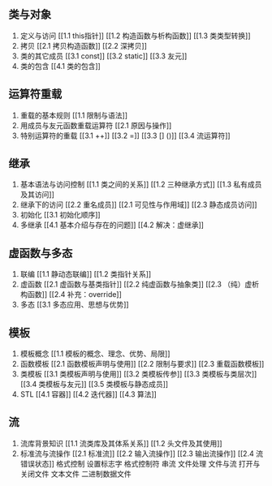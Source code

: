## 类与对象

 1. 定义与访问
	[[1.1 this指针]]
	[[1.2 构造函数与析构函数]]
	[[1.3 类类型转换]] 
 2. 拷贝
	[[2.1 拷贝构造函数]]
	[[2.2 深拷贝]]
 3. 类的其它成员
	[[3.1 const]]
	[[3.2 static]]
	[[3.3 友元]]
 4. 类的包含
	[[4.1 类的包含]]
## 运算符重载
1. 重载的基本规则
	[[1.1 限制与语法]]
2. 用成员与友元函数重载运算符
	[[2.1 原因与操作]]
3. 特别运算符的重载
	[[3.1 ++]]
	[[3.2 =]]
	[[3.3 [] ()]]
	[[3.4 流运算符]]
## 继承
1. 基本语法与访问控制
	[[1.1 类之间的关系]]
	[[1.2 三种继承方式]]
	[[1.3 私有成员及其访问]]
2. 继承下的访问
	[[2.2 重名成员]]
	[[2.1 可见性与作用域]]
	[[2.3 静态成员访问]]
3. 初始化
	[[3.1 初始化顺序]]
4. 多继承
	[[4.1 基本介绍与存在的问题]]
	[[4.2 解决：虚继承]]
## 虚函数与多态
1. 联编
	 [[1.1 静动态联编]]
	[[1.2 类指针关系]]
2. 虚函数
	[[2.1 虚函数与基类指针]]
	[[2.2 纯虚函数与抽象类]]
	[[2.3 （纯）虚析构函数]]
	[[2.4 补充：override]]
3. 多态
	[[3.1 多态应用、思想与优势]]
## 模板
1. 模板概念
	[[1.1 模板的概念、理念、优势、局限]]
2. 函数模板
	[[2.1 函数模板声明与使用]]
	[[2.2 限制与要求]]
	[[2.3 重载函数模板]]
3. 类模板
	[[3.1 类模板声明与使用]]
	[[3.2 类模板传参]]
	[[3.3 类模板与类层次]]
	[[3.4 类模板与友元]]
	[[3.5 类模板与静态成员]]
4. STL
	[[4.1 容器]]
	[[4.2 迭代器]]
	[[4.3 算法]]
## 流
1. 流库背景知识
	[[1.1 流类库及其体系关系]]
	[[1.2 头文件及其使用]]
2. 标准流与流操作
	[[2.1 标准流]]
	[[2.2 输入流操作]]
	[[2.3 输出流操作]]
	[[2.4 流错误状态]]
格式控制
设置标志字
格式控制符
串流
文件处理
文件与流
打开与关闭文件
文本文件
二进制数据文件
